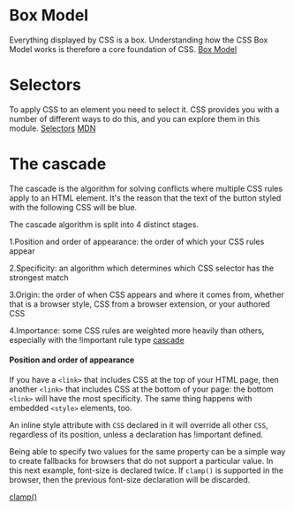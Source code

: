 # Box Model
Everything displayed by CSS is a box. Understanding how the CSS Box Model works is therefore a core foundation of CSS.
[Box Model](https://web.dev/learn/css/box-model/)
# Selectors
To apply CSS to an element you need to select it. CSS provides you with a number of different ways to do this, and you can explore them in this module.
[Selectors](https://web.dev/learn/css/selectors/)
[MDN](https://developer.mozilla.org/en-US/docs/Web/CSS/CSS_Selectors)
# The cascade
The cascade is the algorithm for solving conflicts where multiple CSS rules apply to an HTML element. It's the reason that the text of the button styled with the following CSS will be blue.

The cascade algorithm is split into 4 distinct stages.

1.Position and order of appearance: the order of which your CSS rules appear

2.Specificity: an algorithm which determines which CSS selector has the strongest match

3.Origin: the order of when CSS appears and where it comes from, whether that is a browser style, CSS from a browser extension, or your authored CSS

4.Importance: some CSS rules are weighted more heavily than others, especially with the !important rule type
[cascade](https://web.dev/learn/css/the-cascade/)
#### Position and order of appearance
If you have a ```<link>``` that includes CSS at the top of your HTML page, then another ```<link>``` that includes CSS at the bottom of your page: the bottom ```<link>``` will have the most specificity. The same thing happens with embedded ```<style>``` elements, too. 

An inline style attribute with ```CSS``` declared in it will override all other ```CSS```, regardless of its position, unless a declaration has !important defined.

Being able to specify two values for the same property can be a simple way to create fallbacks for browsers that do not support a particular value. In this next example, font-size is declared twice. If ```clamp()``` is supported in the browser, then the previous font-size declaration will be discarded.

[clamp()](https://developer.mozilla.org/en-US/docs/Web/CSS/clamp)